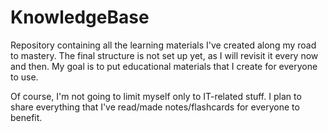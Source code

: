 # KnowledgeBase
Repository containing all the learning materials I've created along my road to mastery. The final structure is not set up yet,
as I will revisit it every now and then. My goal is to put educational materials that I create for everyone to use.

Of course, I'm not going to limit myself only to IT-related stuff. I plan to share everything that I've read/made notes/flashcards for everyone to benefit. 

